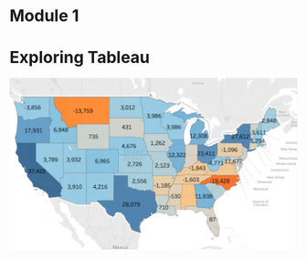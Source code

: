 # Module 1

# Exploring Tableau

![](https://github.com/animeshKansal/Tableau/blob/master/Module%201/Images/image.png)
